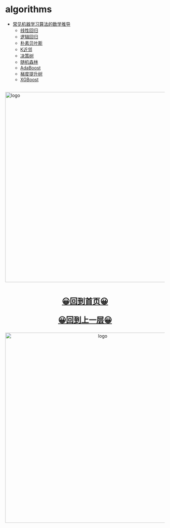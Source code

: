 # algorithms
  
-   [常见机器学习算法的数学推导](README.md)
    -   [线性回归](ai_math/LinearRegression.md)
    -   [逻辑回归](ai_math/LogisticRegression.md)
    -   [朴素贝叶斯](ai_math/SimpleBayes.md)
    -   [K近邻](ai_math/KNN.md)
    -   [决策树](ai_math/DecisionTrees.md)
    -   [随机森林](ai_math/RandomForest.md)
    -   [AdaBoost](ai_math/AdaBoost.md)
    -   [梯度提升树](ai_math/GBDT.md)
    -   [XGBoost](ai_math/XGBoost.md)


<br />
<img  src='/img/bjkb.PNG' width="600" alt="logo">
<br />
<br />
<div align="center">
<a href="/index.html"><p style="font-size:24px"><b>&#128512;回到首页&#128512;</b></p></a>
<a href="../index.html"><p style="font-size:24px"><b>&#128512;回到上一层&#128512;</b></p></a>
<img  src='/img/01.jpeg' width="600" alt="logo" />
</div>
<br />
<br />
